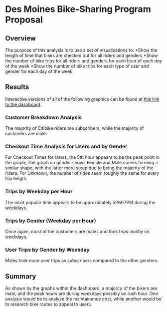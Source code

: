 # Des Moines Bike-Sharing Program Proposal

## Overview
The purpose of this analysis is to use a set of visualizations to:
*Show the length of time that bikes are checked out for all riders and genders
*Show the number of bike trips for all riders and genders for each hour of each day of the week
*Show the number of bike trips for each type of user and gender for each day of the week.

## Results
Interactive versions of all of the following graphics can be found at [this link to the dashboard](https://public.tableau.com/profile/ray.chiang#!/vizhome/NYCCitibikeAnalysisChallenge/NYCCitiBikeAnalysis).

### Customer Breakdown Analysis
The majority of Citibike riders are subscribers, while the majority of customers are male.

### Checkout Time Analysis for Users and by Gender
For Checkout Times for Users, the 5th hour appears to be the peak point in the graph; The graph on gender shows Female and Male curves forming a similar shape, with the latter more steep due to being the majority of the riders. For Unknown, the number of rides seem roughly the same for every trip length.

### Trips by Weekday per Hour
The most popular time appears to be approximately 5PM-7PM during the weekdays.

### Trips by Gender (Weekday per Hour)
Once again, most of the customers are males and took trips mostly on weekdays.

### User Trips by Gender by Weekday
Males took more user trips as subscribers compared to the other genders.

## Summary
As shown by the graphs within the dashboard, a majority of the bikers are male, and the peak hours are during weekdays possibly on rush hour. One analysis would be to analyze the maintainence cost, while another would be to research bike routes to appeal to users.